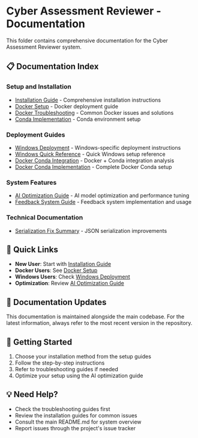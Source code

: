 # Cyber Assessment Reviewer - Documentation

This folder contains comprehensive documentation for the Cyber Assessment Reviewer system.

## 📋 Documentation Index

### Setup and Installation
- [Installation Guide](./INSTALLATION_GUIDE.md) - Comprehensive installation instructions
- [Docker Setup](./DOCKER_SETUP.md) - Docker deployment guide
- [Docker Troubleshooting](./DOCKER_TROUBLESHOOTING.md) - Common Docker issues and solutions
- [Conda Implementation](./CONDA_IMPLEMENTATION_SUMMARY.md) - Conda environment setup

### Deployment Guides
- [Windows Deployment](./WINDOWS_DEPLOYMENT_GUIDE.md) - Windows-specific deployment instructions
- [Windows Quick Reference](./WINDOWS_QUICK_REFERENCE.md) - Quick Windows setup reference
- [Docker Conda Integration](./DOCKER_CONDA_INTEGRATION_ANALYSIS.md) - Docker + Conda integration analysis
- [Docker Conda Implementation](./DOCKER_CONDA_IMPLEMENTATION_COMPLETE.md) - Complete Docker Conda setup

### System Features
- [AI Optimization Guide](./AI_OPTIMIZATION_GUIDE.md) - AI model optimization and performance tuning
- [Feedback System Guide](./FEEDBACK_SYSTEM_GUIDE.md) - Feedback system implementation and usage

### Technical Documentation
- [Serialization Fix Summary](./SERIALIZATION_FIX_SUMMARY.md) - JSON serialization improvements

## 🔧 Quick Links

- **New User**: Start with [Installation Guide](./INSTALLATION_GUIDE.md)
- **Docker Users**: See [Docker Setup](./DOCKER_SETUP.md)
- **Windows Users**: Check [Windows Deployment](./WINDOWS_DEPLOYMENT_GUIDE.md)
- **Optimization**: Review [AI Optimization Guide](./AI_OPTIMIZATION_GUIDE.md)

## 📝 Documentation Updates

This documentation is maintained alongside the main codebase. For the latest information, always refer to the most recent version in the repository.

## 🚀 Getting Started

1. Choose your installation method from the setup guides
2. Follow the step-by-step instructions
3. Refer to troubleshooting guides if needed
4. Optimize your setup using the AI optimization guide

## 💡 Need Help?

- Check the troubleshooting guides first
- Review the installation guides for common issues
- Consult the main README.md for system overview
- Report issues through the project's issue tracker